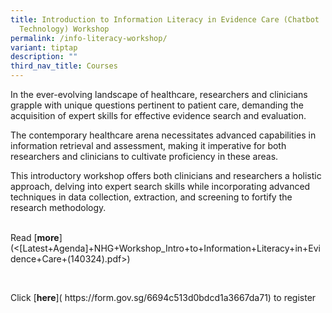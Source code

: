 ```yaml
---
title: Introduction to Information Literacy in Evidence Care (Chatbot
  Technology) Workshop
permalink: /info-literacy-workshop/
variant: tiptap
description: ""
third_nav_title: Courses
---
```

<p>In the ever-evolving landscape of healthcare, researchers and clinicians
grapple with unique questions pertinent to patient care, demanding the
acquisition of expert skills for effective evidence search and evaluation.</p>
<p>The contemporary healthcare arena necessitates advanced capabilities in
information retrieval and assessment, making it imperative for both researchers
and clinicians to cultivate proficiency in these areas.&nbsp;</p>
<p>This introductory workshop offers both clinicians and researchers a holistic
approach, delving into expert search skills while incorporating advanced
techniques in data collection, extraction, and screening to fortify the
research methodology.</p>
<p>
<br>Read&nbsp;[<strong>more</strong>](&lt;[Latest+Agenda]+NHG+Workshop_Intro+to+Information+Literacy+in+Evidence+Care+(140324).pdf&gt;)</p>
<p>&nbsp;</p>
<p>Click&nbsp;<a rel="noopener noreferrer nofollow" target="_blank">[</a><strong><a rel="noopener noreferrer nofollow" target="_blank">here</a></strong>](
<a rel="noopener noreferrer nofollow" target="_blank">https://form.gov.sg/6694c513d0bdcd1a3667da71</a>) to register&nbsp;</p>